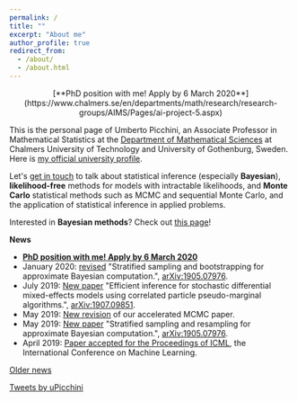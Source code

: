 ```yaml
---
permalink: /
title: ""
excerpt: "About me"
author_profile: true
redirect_from: 
  - /about/
  - /about.html
---
```

<p  align="center">
 [**PhD position with me! Apply by 6 March 2020**](https://www.chalmers.se/en/departments/math/research/research-groups/AIMS/Pages/ai-project-5.aspx) 
  </p>

This is the personal page of Umberto Picchini, an Associate Professor in Mathematical Statistics at the [Department of Mathematical Sciences](https://www.chalmers.se/en/departments/math/Pages/default.aspx) at Chalmers University of Technology and University of Gothenburg, Sweden. Here is <a href="https://www.chalmers.se/en/staff/Pages/picchini.aspx">my official university profile</a>.

Let's [get in touch](contact) to talk about statistical inference (especially **Bayesian**), **likelihood-free** methods for models with intractable likelihoods, and **Monte Carlo** statistical methods such as MCMC and sequential Monte Carlo, and the application of statistical inference in applied problems.

Interested in **Bayesian methods**? Check out [this page](bayes)!


**News**

- [**PhD position with me! Apply by 6 March 2020**](https://www.chalmers.se/en/departments/math/research/research-groups/AIMS/Pages/ai-project-5.aspx) 
- January 2020: [revised](http://arxiv.org/abs/1905.07976) "Stratified sampling and bootstrapping for approximate Bayesian computation.", [arXiv:1905.07976](http://arxiv.org/abs/1905.07976).
- July 2019: [New paper](https://arxiv.org/abs/1907.09851) "Efficient inference for stochastic differential mixed-effects models using correlated particle pseudo-marginal algorithms.", [arXiv:1907.09851](https://arxiv.org/abs/1907.09851).
- May 2019: [New revision](https://arxiv.org/abs/1806.05982) of our accelerated MCMC paper.
- May 2019: [New paper](http://arxiv.org/abs/1905.07976) "Stratified sampling and resampling for approximate Bayesian computation.", [arXiv:1905.07976](http://arxiv.org/abs/1905.07976).
- April 2019: [Paper accepted for the Proceedings of ICML](http://proceedings.mlr.press/v97/wiqvist19a.html), the International Conference on Machine Learning.

[Older news](oldnews)

<a class="twitter-timeline" data-width="600" data-height="1000" href="https://twitter.com/uPicchini?ref_src=twsrc%5Etfw">Tweets by uPicchini</a> <script async src="https://platform.twitter.com/widgets.js" charset="utf-8"></script> 
